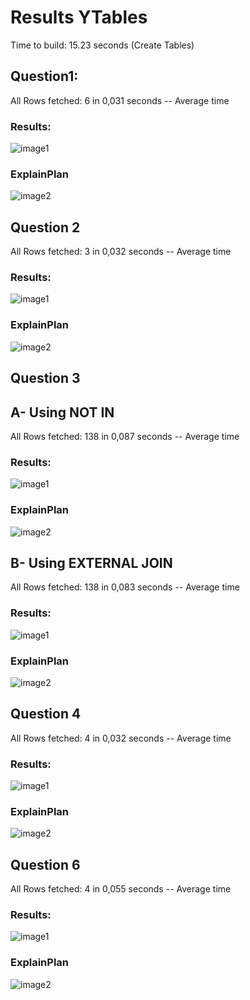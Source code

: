 # Results YTables

Time to build: 15.23 seconds (Create Tables)

## Question1:

All Rows fetched: 6 in 0,031 seconds -- Average time

### Results:
![image1](images/ResultsXQuestion1.png)

### ExplainPlan

![image2](images/ExplainPlanYQuestion1.png)

## Question 2 

All Rows fetched: 3 in 0,032 seconds -- Average time

### Results:
![image1](images/ResultsXQuestion2.png)

### ExplainPlan

![image2](images/ExplainPlanYQuestion2.png)

## Question 3 

## A- Using NOT IN
All Rows fetched: 138 in 0,087 seconds -- Average time

### Results:
![image1](images/ResultsXQuestion3a.png)

### ExplainPlan

![image2](images/ExplainPlanYQuestion3a.png)

## B- Using EXTERNAL JOIN
All Rows fetched: 138 in 0,083 seconds -- Average time

### Results:
![image1](images/ResultsXQuestion3b.png)

### ExplainPlan

![image2](images/ExplainPlanYQuestion3b.png)

## Question 4 

All Rows fetched: 4 in 0,032 seconds -- Average time

### Results:
![image1](images/ResultsXQuestion4.png)

### ExplainPlan

![image2](images/ExplainPlanYQuestion4.png)


## Question 6 

All Rows fetched: 4 in 0,055 seconds -- Average time

### Results:
![image1](images/ResultsXQuestion6.png)

### ExplainPlan

![image2](images/ExplainPlanYQuestion6.png)